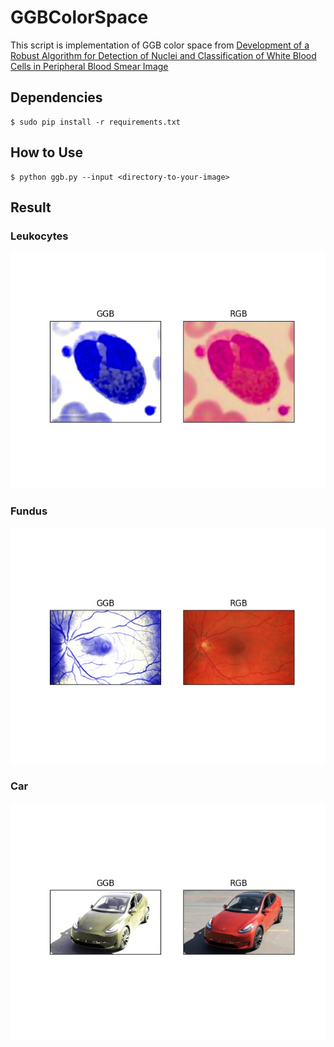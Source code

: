 # GGBColorSpace
This script is implementation of GGB color space from [Development of a Robust Algorithm for Detection of Nuclei and Classification of White Blood Cells in Peripheral Blood Smear Image](https://link.springer.com/content/pdf/10.1007%2Fs10916-018-0962-1.pdf)

## Dependencies
~~~
$ sudo pip install -r requirements.txt
~~~

## How to Use
~~~
$ python ggb.py --input <directory-to-your-image>
~~~

## Result

### Leukocytes
![alt text](img/GGB_RGB_LEUKOCYTES.jpg)

### Fundus
![alt text](img/GGB_RGB_FUNDUS.jpg)

### Car
![alt text](img/GGB_RGB_TESLA.jpg)
